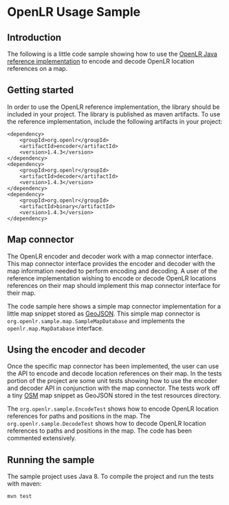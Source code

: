 # OpenLR Usage Sample

## Introduction

The following is a little code sample showing how to use the [OpenLR Java reference implementation](https://github.com/tomtom-international/openlr)
to encode and decode OpenLR location references on a map.

## Getting started

In order to use the OpenLR reference implementation, the library should be included in your project. The library is published as maven
artifacts. To use the reference implementation, include the following artifacts in your project:

```
<dependency>
    <groupId>org.openlr</groupId>
    <artifactId>encoder</artifactId>
    <version>1.4.3</version>
</dependency>
<dependency>
    <groupId>org.openlr</groupId>
    <artifactId>decoder</artifactId>
    <version>1.4.3</version>
</dependency>
<dependency>
    <groupId>org.openlr</groupId>
    <artifactId>binary</artifactId>
    <version>1.4.3</version>
</dependency>
```

## Map connector

The OpenLR encoder and decoder work with a map connector interface. This map connector interface provides the encoder and decoder
with the map information needed to perform encoding and decoding. A user of the reference implementation wishing to encode or decode OpenLR
locations references on their map should implement this map connector interface for their map.

The code sample here shows a simple map connector implementation for a little map snippet stored as [GeoJSON](https://geojson.org/).
This simple map connector is `org.openlr.sample.map.SampleMapDatabase` and implements the `openlr.map.MapDatabase` interface.

## Using the encoder and decoder

Once the specific map connector has been implemented, the user can use the API to encode and decode location references on
their map. In the tests portion of the project are some unit tests showing how to use the encoder and decoder API in conjunction
with the map connector.  The tests work off a tiny [OSM](https://www.openstreetmap.org/) map snippet as GeoJSON stored in the test resources directory.

The `org.openlr.sample.EncodeTest` shows how to encode OpenLR location references for paths and positions in the map.
The `org.openlr.sample.DecodeTest` shows how to decode OpenLR location references to paths and positions in the map.
The code has been commented extensively. 

## Running the sample

The sample project uses Java 8. To compile the project and run the tests with maven:

```shell script
mvn test
```